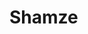 # Shamze
# 
<meta name="google-site-verification" content="Hn94auoav4UfigxK9-lUVfEjpWmh9REt56yCor_d3uw" />
